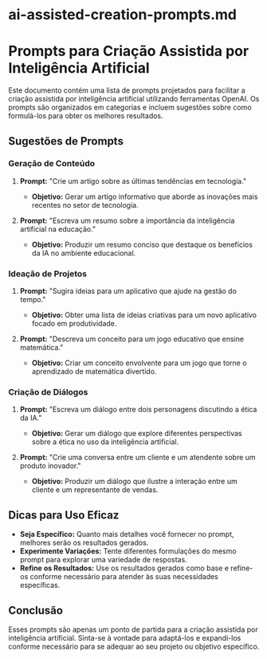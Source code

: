 # ai-assisted-creation-prompts.md

# Prompts para Criação Assistida por Inteligência Artificial

Este documento contém uma lista de prompts projetados para facilitar a criação assistida por inteligência artificial utilizando ferramentas OpenAI. Os prompts são organizados em categorias e incluem sugestões sobre como formulá-los para obter os melhores resultados.

## Sugestões de Prompts

### Geração de Conteúdo

1. **Prompt:** "Crie um artigo sobre as últimas tendências em tecnologia."
   - **Objetivo:** Gerar um artigo informativo que aborde as inovações mais recentes no setor de tecnologia.

2. **Prompt:** "Escreva um resumo sobre a importância da inteligência artificial na educação."
   - **Objetivo:** Produzir um resumo conciso que destaque os benefícios da IA no ambiente educacional.

### Ideação de Projetos

1. **Prompt:** "Sugira ideias para um aplicativo que ajude na gestão do tempo."
   - **Objetivo:** Obter uma lista de ideias criativas para um novo aplicativo focado em produtividade.

2. **Prompt:** "Descreva um conceito para um jogo educativo que ensine matemática."
   - **Objetivo:** Criar um conceito envolvente para um jogo que torne o aprendizado de matemática divertido.

### Criação de Diálogos

1. **Prompt:** "Escreva um diálogo entre dois personagens discutindo a ética da IA."
   - **Objetivo:** Gerar um diálogo que explore diferentes perspectivas sobre a ética no uso da inteligência artificial.

2. **Prompt:** "Crie uma conversa entre um cliente e um atendente sobre um produto inovador."
   - **Objetivo:** Produzir um diálogo que ilustre a interação entre um cliente e um representante de vendas.

## Dicas para Uso Eficaz

- **Seja Específico:** Quanto mais detalhes você fornecer no prompt, melhores serão os resultados gerados.
- **Experimente Variações:** Tente diferentes formulações do mesmo prompt para explorar uma variedade de respostas.
- **Refine os Resultados:** Use os resultados gerados como base e refine-os conforme necessário para atender às suas necessidades específicas.

## Conclusão

Esses prompts são apenas um ponto de partida para a criação assistida por inteligência artificial. Sinta-se à vontade para adaptá-los e expandi-los conforme necessário para se adequar ao seu projeto ou objetivo específico.